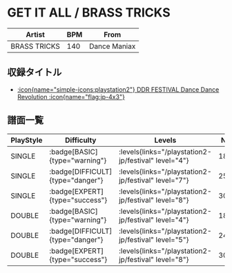 # GET IT ALL / BRASS TRICKS

|Artist|BPM|From|
|------|---|----|
|BRASS TRICKS|140|Dance Maniax|

## 収録タイトル

- [:icon{name="simple-icons:playstation2"} DDR FESTIVAL Dance Dance Revolution :icon{name="flag:jp-4x3"}](/playstation2-jp/festival)

## 譜面一覧

|PlayStyle|Difficulty|Levels|Notes|Movie|
|---------|----------|------|-----|-----|
|SINGLE| :badge[BASIC]{type="warning"}| :levels{links="/playstation2-jp/festival" level="4"}|181/14||
|SINGLE| :badge[DIFFICULT]{type="danger"}| :levels{links="/playstation2-jp/festival" level="7"}|257/24||
|SINGLE| :badge[EXPERT]{type="success"}| :levels{links="/playstation2-jp/festival" level="8"}|303/31||
|DOUBLE| :badge[BASIC]{type="warning"}| :levels{links="/playstation2-jp/festival" level="4"}|184/19||
|DOUBLE| :badge[DIFFICULT]{type="danger"}| :levels{links="/playstation2-jp/festival" level="5"}|245/14||
|DOUBLE| :badge[EXPERT]{type="success"}| :levels{links="/playstation2-jp/festival" level="8"}|307/18||

